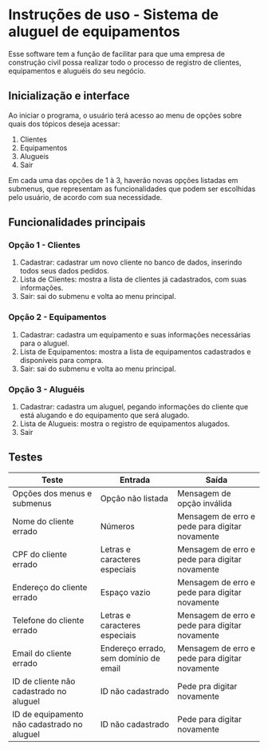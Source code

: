 # Instruções de uso - Sistema de aluguel de equipamentos 

Esse software tem a função de facilitar para que uma empresa de construção civil possa realizar todo o processo de registro de clientes, equipamentos e aluguéis do seu negócio. 

## Inicialização e interface 

Ao iniciar o programa, o usuário terá acesso ao menu de opções sobre quais dos tópicos deseja acessar: 

 1. Clientes
 2. Equipamentos
 3. Alugueis
 0. Sair

 Em cada uma das opções de 1 à 3, haverão novas opções listadas em submenus, que representam as funcionalidades que podem ser escolhidas pelo usuário, de acordo com sua necessidade.

 ## Funcionalidades principais

 ### Opção 1 - Clientes 
 
1. Cadastrar: cadastrar um novo cliente no banco de dados, inserindo todos seus dados pedidos.
1. Lista de Clientes: mostra a lista de clientes já cadastrados, com suas informações.
0. Sair: sai do submenu e volta ao menu principal.

### Opção 2 - Equipamentos 

1. Cadastrar: cadastra um equipamento e suas informações necessárias para o aluguel. 
1. Lista de Equipamentos: mostra a lista de equipamentos cadastrados e disponíveis para compra. 
0. Sair: sai do submenu e volta ao menu principal.

### Opção 3 - Aluguéis

1. Cadastrar: cadastra um aluguel, pegando informações do cliente que está alugando e do equipamento que será alugado. 
1. Lista de Alugueis: mostra o registro de equipamentos alugados. 
0. Sair

## Testes 

|Teste|Entrada|Saída|
|-------|--------|------|
|Opções dos menus e submenus| Opção não listada | Mensagem de opção inválida |
|Nome do cliente errado| Números | Mensagem de erro e pede para digitar novamente|
|CPF do cliente errado | Letras e caracteres especiais | Mensagem de erro e pede para digitar novamente |
|Endereço do cliente errado| Espaço vazio | Mensagem de erro e pede para digitar novamente|
|Telefone do cliente errado | Letras e caracteres especiais | Mensagem de erro e pede para digitar novamente|
|Email do cliente errado | Endereço errado, sem domínio de email |Mensagem de erro e pede para digitar novamente|
|ID de cliente não cadastrado no aluguel| ID não cadastrado | Pede pra digitar novamente |
|ID de equipamento não cadastrado no aluguel | ID não cadastrado | Pede para digitar novamente|

